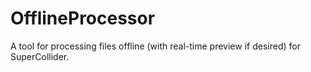 # OfflineProcessor

A tool for processing files offline (with real-time preview if desired) for SuperCollider.
